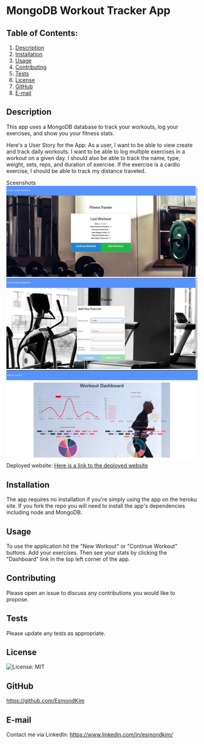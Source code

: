 # MongoDB Workout Tracker App

## Table of Contents:

1. [Description](#description)
2. [Installation](#Installation)
3. [Usage](#Usage)
4. [Contributing](#Contributing)
5. [Tests](#Tests)
6. [License](#License)
7. [GitHub](#GitHub)
8. [E-mail](#E-mail)

## Description

This app uses a MongoDB database to track your workouts, log your exercises, and show you your fitness stats.

Here's a User Story for the App:
As a user,
I want to be able to view create and track daily workouts.
I want to be able to log multiple exercises in a workout on a given day.
I should also be able to track the name, type, weight, sets, reps, and duration of exercise.
If the exercise is a cardio exercise, I should be able to track my distance traveled.

Sceenshots
![Here is a screenshot of the Workout Tracker App.](/public/images/screenshot1.jpg)
![Here is a screenshot of the Workout Tracker App.](/public/images/screenshot2.jpg)
![Here is a screenshot of the Workout Tracker App.](/public/images/screenshot3.jpg)
Deployed website:
[Here is a link to the deployed website](https://mongodbfitnesstracker.herokuapp.com/)

## Installation

The app requires no installation if you're simply using the app on the heroku site. If you fork the repo you will need to install the app's dependencies including node and MongoDB.

## Usage

To use the application hit the "New Workout" or "Continue Workout" buttons. Add your exercises. Then see your stats by clicking the "Dashboard" link in the top left corner of the app.

## Contributing

Please open an issue to discuss any contributions you would like to propose.

## Tests

Please update any tests as appropriate.

## License

![License: MIT](https://img.shields.io/badge/License-MIT-yellow.svg)

## GitHub

https://github.com/EsmondKim

## E-mail

Contact me via LinkedIn:
https://www.linkedin.com/in/esmondkim/
